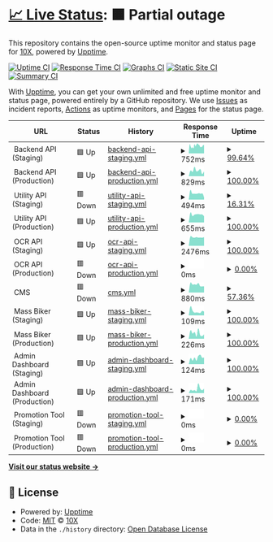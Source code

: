 # [📈 Live Status](https://status.saladin.vn): <!--live status--> **🟧 Partial outage**

This repository contains the open-source uptime monitor and status page for [10X](https://status.saladin.vn), powered by [Upptime](https://github.com/upptime/upptime).

[![Uptime CI](https://github.com/tenxtenx/saladin-status/workflows/Uptime%20CI/badge.svg)](https://github.com/tenxtenx/saladin-status/actions?query=workflow%3A%22Uptime+CI%22)
[![Response Time CI](https://github.com/tenxtenx/saladin-status/workflows/Response%20Time%20CI/badge.svg)](https://github.com/tenxtenx/saladin-status/actions?query=workflow%3A%22Response+Time+CI%22)
[![Graphs CI](https://github.com/tenxtenx/saladin-status/workflows/Graphs%20CI/badge.svg)](https://github.com/tenxtenx/saladin-status/actions?query=workflow%3A%22Graphs+CI%22)
[![Static Site CI](https://github.com/tenxtenx/saladin-status/workflows/Static%20Site%20CI/badge.svg)](https://github.com/tenxtenx/saladin-status/actions?query=workflow%3A%22Static+Site+CI%22)
[![Summary CI](https://github.com/tenxtenx/saladin-status/workflows/Summary%20CI/badge.svg)](https://github.com/tenxtenx/saladin-status/actions?query=workflow%3A%22Summary+CI%22)

With [Upptime](https://upptime.js.org), you can get your own unlimited and free uptime monitor and status page, powered entirely by a GitHub repository. We use [Issues](https://github.com/tenxtenx/saladin-status/issues) as incident reports, [Actions](https://github.com/tenxtenx/saladin-status/actions) as uptime monitors, and [Pages](https://status.saladin.vn) for the status page.

<!--start: status pages-->
<!-- This summary is generated by Upptime (https://github.com/upptime/upptime) -->
<!-- Do not edit this manually, your changes will be overwritten -->
<!-- prettier-ignore -->
| URL | Status | History | Response Time | Uptime |
| --- | ------ | ------- | ------------- | ------ |
| <img alt="" src="https://favicons.githubusercontent.com/staging-" height="13"> Backend API (Staging) | 🟩 Up | [backend-api-staging.yml](https://github.com/tenxtenx/saladin-status/commits/HEAD/history/backend-api-staging.yml) | <details><summary><img alt="Response time graph" src="./graphs/backend-api-staging/response-time-week.png" height="20"> 752ms</summary><br><a href="https://status.saladin.vn/history/backend-api-staging"><img alt="Response time 1168" src="https://img.shields.io/endpoint?url=https%3A%2F%2Fraw.githubusercontent.com%2Ftenxtenx%2Fsaladin-status%2FHEAD%2Fapi%2Fbackend-api-staging%2Fresponse-time.json"></a><br><a href="https://status.saladin.vn/history/backend-api-staging"><img alt="24-hour response time 985" src="https://img.shields.io/endpoint?url=https%3A%2F%2Fraw.githubusercontent.com%2Ftenxtenx%2Fsaladin-status%2FHEAD%2Fapi%2Fbackend-api-staging%2Fresponse-time-day.json"></a><br><a href="https://status.saladin.vn/history/backend-api-staging"><img alt="7-day response time 752" src="https://img.shields.io/endpoint?url=https%3A%2F%2Fraw.githubusercontent.com%2Ftenxtenx%2Fsaladin-status%2FHEAD%2Fapi%2Fbackend-api-staging%2Fresponse-time-week.json"></a><br><a href="https://status.saladin.vn/history/backend-api-staging"><img alt="30-day response time 1168" src="https://img.shields.io/endpoint?url=https%3A%2F%2Fraw.githubusercontent.com%2Ftenxtenx%2Fsaladin-status%2FHEAD%2Fapi%2Fbackend-api-staging%2Fresponse-time-month.json"></a><br><a href="https://status.saladin.vn/history/backend-api-staging"><img alt="1-year response time 1168" src="https://img.shields.io/endpoint?url=https%3A%2F%2Fraw.githubusercontent.com%2Ftenxtenx%2Fsaladin-status%2FHEAD%2Fapi%2Fbackend-api-staging%2Fresponse-time-year.json"></a></details> | <details><summary><a href="https://status.saladin.vn/history/backend-api-staging">99.64%</a></summary><a href="https://status.saladin.vn/history/backend-api-staging"><img alt="All-time uptime 99.72%" src="https://img.shields.io/endpoint?url=https%3A%2F%2Fraw.githubusercontent.com%2Ftenxtenx%2Fsaladin-status%2FHEAD%2Fapi%2Fbackend-api-staging%2Fuptime.json"></a><br><a href="https://status.saladin.vn/history/backend-api-staging"><img alt="24-hour uptime 100.00%" src="https://img.shields.io/endpoint?url=https%3A%2F%2Fraw.githubusercontent.com%2Ftenxtenx%2Fsaladin-status%2FHEAD%2Fapi%2Fbackend-api-staging%2Fuptime-day.json"></a><br><a href="https://status.saladin.vn/history/backend-api-staging"><img alt="7-day uptime 99.64%" src="https://img.shields.io/endpoint?url=https%3A%2F%2Fraw.githubusercontent.com%2Ftenxtenx%2Fsaladin-status%2FHEAD%2Fapi%2Fbackend-api-staging%2Fuptime-week.json"></a><br><a href="https://status.saladin.vn/history/backend-api-staging"><img alt="30-day uptime 99.72%" src="https://img.shields.io/endpoint?url=https%3A%2F%2Fraw.githubusercontent.com%2Ftenxtenx%2Fsaladin-status%2FHEAD%2Fapi%2Fbackend-api-staging%2Fuptime-month.json"></a><br><a href="https://status.saladin.vn/history/backend-api-staging"><img alt="1-year uptime 99.72%" src="https://img.shields.io/endpoint?url=https%3A%2F%2Fraw.githubusercontent.com%2Ftenxtenx%2Fsaladin-status%2FHEAD%2Fapi%2Fbackend-api-staging%2Fuptime-year.json"></a></details>
| <img alt="" src="https://favicons.githubusercontent.com/" height="13"> Backend API (Production) | 🟩 Up | [backend-api-production.yml](https://github.com/tenxtenx/saladin-status/commits/HEAD/history/backend-api-production.yml) | <details><summary><img alt="Response time graph" src="./graphs/backend-api-production/response-time-week.png" height="20"> 829ms</summary><br><a href="https://status.saladin.vn/history/backend-api-production"><img alt="Response time 769" src="https://img.shields.io/endpoint?url=https%3A%2F%2Fraw.githubusercontent.com%2Ftenxtenx%2Fsaladin-status%2FHEAD%2Fapi%2Fbackend-api-production%2Fresponse-time.json"></a><br><a href="https://status.saladin.vn/history/backend-api-production"><img alt="24-hour response time 793" src="https://img.shields.io/endpoint?url=https%3A%2F%2Fraw.githubusercontent.com%2Ftenxtenx%2Fsaladin-status%2FHEAD%2Fapi%2Fbackend-api-production%2Fresponse-time-day.json"></a><br><a href="https://status.saladin.vn/history/backend-api-production"><img alt="7-day response time 829" src="https://img.shields.io/endpoint?url=https%3A%2F%2Fraw.githubusercontent.com%2Ftenxtenx%2Fsaladin-status%2FHEAD%2Fapi%2Fbackend-api-production%2Fresponse-time-week.json"></a><br><a href="https://status.saladin.vn/history/backend-api-production"><img alt="30-day response time 769" src="https://img.shields.io/endpoint?url=https%3A%2F%2Fraw.githubusercontent.com%2Ftenxtenx%2Fsaladin-status%2FHEAD%2Fapi%2Fbackend-api-production%2Fresponse-time-month.json"></a><br><a href="https://status.saladin.vn/history/backend-api-production"><img alt="1-year response time 769" src="https://img.shields.io/endpoint?url=https%3A%2F%2Fraw.githubusercontent.com%2Ftenxtenx%2Fsaladin-status%2FHEAD%2Fapi%2Fbackend-api-production%2Fresponse-time-year.json"></a></details> | <details><summary><a href="https://status.saladin.vn/history/backend-api-production">100.00%</a></summary><a href="https://status.saladin.vn/history/backend-api-production"><img alt="All-time uptime 100.00%" src="https://img.shields.io/endpoint?url=https%3A%2F%2Fraw.githubusercontent.com%2Ftenxtenx%2Fsaladin-status%2FHEAD%2Fapi%2Fbackend-api-production%2Fuptime.json"></a><br><a href="https://status.saladin.vn/history/backend-api-production"><img alt="24-hour uptime 100.00%" src="https://img.shields.io/endpoint?url=https%3A%2F%2Fraw.githubusercontent.com%2Ftenxtenx%2Fsaladin-status%2FHEAD%2Fapi%2Fbackend-api-production%2Fuptime-day.json"></a><br><a href="https://status.saladin.vn/history/backend-api-production"><img alt="7-day uptime 100.00%" src="https://img.shields.io/endpoint?url=https%3A%2F%2Fraw.githubusercontent.com%2Ftenxtenx%2Fsaladin-status%2FHEAD%2Fapi%2Fbackend-api-production%2Fuptime-week.json"></a><br><a href="https://status.saladin.vn/history/backend-api-production"><img alt="30-day uptime 100.00%" src="https://img.shields.io/endpoint?url=https%3A%2F%2Fraw.githubusercontent.com%2Ftenxtenx%2Fsaladin-status%2FHEAD%2Fapi%2Fbackend-api-production%2Fuptime-month.json"></a><br><a href="https://status.saladin.vn/history/backend-api-production"><img alt="1-year uptime 100.00%" src="https://img.shields.io/endpoint?url=https%3A%2F%2Fraw.githubusercontent.com%2Ftenxtenx%2Fsaladin-status%2FHEAD%2Fapi%2Fbackend-api-production%2Fuptime-year.json"></a></details>
| <img alt="" src="https://favicons.githubusercontent.com/staging-" height="13"> Utility API (Staging) | 🟥 Down | [utility-api-staging.yml](https://github.com/tenxtenx/saladin-status/commits/HEAD/history/utility-api-staging.yml) | <details><summary><img alt="Response time graph" src="./graphs/utility-api-staging/response-time-week.png" height="20"> 494ms</summary><br><a href="https://status.saladin.vn/history/utility-api-staging"><img alt="Response time 506" src="https://img.shields.io/endpoint?url=https%3A%2F%2Fraw.githubusercontent.com%2Ftenxtenx%2Fsaladin-status%2FHEAD%2Fapi%2Futility-api-staging%2Fresponse-time.json"></a><br><a href="https://status.saladin.vn/history/utility-api-staging"><img alt="24-hour response time 629" src="https://img.shields.io/endpoint?url=https%3A%2F%2Fraw.githubusercontent.com%2Ftenxtenx%2Fsaladin-status%2FHEAD%2Fapi%2Futility-api-staging%2Fresponse-time-day.json"></a><br><a href="https://status.saladin.vn/history/utility-api-staging"><img alt="7-day response time 494" src="https://img.shields.io/endpoint?url=https%3A%2F%2Fraw.githubusercontent.com%2Ftenxtenx%2Fsaladin-status%2FHEAD%2Fapi%2Futility-api-staging%2Fresponse-time-week.json"></a><br><a href="https://status.saladin.vn/history/utility-api-staging"><img alt="30-day response time 506" src="https://img.shields.io/endpoint?url=https%3A%2F%2Fraw.githubusercontent.com%2Ftenxtenx%2Fsaladin-status%2FHEAD%2Fapi%2Futility-api-staging%2Fresponse-time-month.json"></a><br><a href="https://status.saladin.vn/history/utility-api-staging"><img alt="1-year response time 506" src="https://img.shields.io/endpoint?url=https%3A%2F%2Fraw.githubusercontent.com%2Ftenxtenx%2Fsaladin-status%2FHEAD%2Fapi%2Futility-api-staging%2Fresponse-time-year.json"></a></details> | <details><summary><a href="https://status.saladin.vn/history/utility-api-staging">16.31%</a></summary><a href="https://status.saladin.vn/history/utility-api-staging"><img alt="All-time uptime 67.06%" src="https://img.shields.io/endpoint?url=https%3A%2F%2Fraw.githubusercontent.com%2Ftenxtenx%2Fsaladin-status%2FHEAD%2Fapi%2Futility-api-staging%2Fuptime.json"></a><br><a href="https://status.saladin.vn/history/utility-api-staging"><img alt="24-hour uptime 0.00%" src="https://img.shields.io/endpoint?url=https%3A%2F%2Fraw.githubusercontent.com%2Ftenxtenx%2Fsaladin-status%2FHEAD%2Fapi%2Futility-api-staging%2Fuptime-day.json"></a><br><a href="https://status.saladin.vn/history/utility-api-staging"><img alt="7-day uptime 16.31%" src="https://img.shields.io/endpoint?url=https%3A%2F%2Fraw.githubusercontent.com%2Ftenxtenx%2Fsaladin-status%2FHEAD%2Fapi%2Futility-api-staging%2Fuptime-week.json"></a><br><a href="https://status.saladin.vn/history/utility-api-staging"><img alt="30-day uptime 67.06%" src="https://img.shields.io/endpoint?url=https%3A%2F%2Fraw.githubusercontent.com%2Ftenxtenx%2Fsaladin-status%2FHEAD%2Fapi%2Futility-api-staging%2Fuptime-month.json"></a><br><a href="https://status.saladin.vn/history/utility-api-staging"><img alt="1-year uptime 67.06%" src="https://img.shields.io/endpoint?url=https%3A%2F%2Fraw.githubusercontent.com%2Ftenxtenx%2Fsaladin-status%2FHEAD%2Fapi%2Futility-api-staging%2Fuptime-year.json"></a></details>
| <img alt="" src="https://favicons.githubusercontent.com/" height="13"> Utility API (Production) | 🟩 Up | [utility-api-production.yml](https://github.com/tenxtenx/saladin-status/commits/HEAD/history/utility-api-production.yml) | <details><summary><img alt="Response time graph" src="./graphs/utility-api-production/response-time-week.png" height="20"> 655ms</summary><br><a href="https://status.saladin.vn/history/utility-api-production"><img alt="Response time 652" src="https://img.shields.io/endpoint?url=https%3A%2F%2Fraw.githubusercontent.com%2Ftenxtenx%2Fsaladin-status%2FHEAD%2Fapi%2Futility-api-production%2Fresponse-time.json"></a><br><a href="https://status.saladin.vn/history/utility-api-production"><img alt="24-hour response time 636" src="https://img.shields.io/endpoint?url=https%3A%2F%2Fraw.githubusercontent.com%2Ftenxtenx%2Fsaladin-status%2FHEAD%2Fapi%2Futility-api-production%2Fresponse-time-day.json"></a><br><a href="https://status.saladin.vn/history/utility-api-production"><img alt="7-day response time 655" src="https://img.shields.io/endpoint?url=https%3A%2F%2Fraw.githubusercontent.com%2Ftenxtenx%2Fsaladin-status%2FHEAD%2Fapi%2Futility-api-production%2Fresponse-time-week.json"></a><br><a href="https://status.saladin.vn/history/utility-api-production"><img alt="30-day response time 652" src="https://img.shields.io/endpoint?url=https%3A%2F%2Fraw.githubusercontent.com%2Ftenxtenx%2Fsaladin-status%2FHEAD%2Fapi%2Futility-api-production%2Fresponse-time-month.json"></a><br><a href="https://status.saladin.vn/history/utility-api-production"><img alt="1-year response time 652" src="https://img.shields.io/endpoint?url=https%3A%2F%2Fraw.githubusercontent.com%2Ftenxtenx%2Fsaladin-status%2FHEAD%2Fapi%2Futility-api-production%2Fresponse-time-year.json"></a></details> | <details><summary><a href="https://status.saladin.vn/history/utility-api-production">100.00%</a></summary><a href="https://status.saladin.vn/history/utility-api-production"><img alt="All-time uptime 100.00%" src="https://img.shields.io/endpoint?url=https%3A%2F%2Fraw.githubusercontent.com%2Ftenxtenx%2Fsaladin-status%2FHEAD%2Fapi%2Futility-api-production%2Fuptime.json"></a><br><a href="https://status.saladin.vn/history/utility-api-production"><img alt="24-hour uptime 100.00%" src="https://img.shields.io/endpoint?url=https%3A%2F%2Fraw.githubusercontent.com%2Ftenxtenx%2Fsaladin-status%2FHEAD%2Fapi%2Futility-api-production%2Fuptime-day.json"></a><br><a href="https://status.saladin.vn/history/utility-api-production"><img alt="7-day uptime 100.00%" src="https://img.shields.io/endpoint?url=https%3A%2F%2Fraw.githubusercontent.com%2Ftenxtenx%2Fsaladin-status%2FHEAD%2Fapi%2Futility-api-production%2Fuptime-week.json"></a><br><a href="https://status.saladin.vn/history/utility-api-production"><img alt="30-day uptime 100.00%" src="https://img.shields.io/endpoint?url=https%3A%2F%2Fraw.githubusercontent.com%2Ftenxtenx%2Fsaladin-status%2FHEAD%2Fapi%2Futility-api-production%2Fuptime-month.json"></a><br><a href="https://status.saladin.vn/history/utility-api-production"><img alt="1-year uptime 100.00%" src="https://img.shields.io/endpoint?url=https%3A%2F%2Fraw.githubusercontent.com%2Ftenxtenx%2Fsaladin-status%2FHEAD%2Fapi%2Futility-api-production%2Fuptime-year.json"></a></details>
| <img alt="" src="https://favicons.githubusercontent.com/" height="13"> OCR API (Staging) | 🟩 Up | [ocr-api-staging.yml](https://github.com/tenxtenx/saladin-status/commits/HEAD/history/ocr-api-staging.yml) | <details><summary><img alt="Response time graph" src="./graphs/ocr-api-staging/response-time-week.png" height="20"> 2476ms</summary><br><a href="https://status.saladin.vn/history/ocr-api-staging"><img alt="Response time 2210" src="https://img.shields.io/endpoint?url=https%3A%2F%2Fraw.githubusercontent.com%2Ftenxtenx%2Fsaladin-status%2FHEAD%2Fapi%2Focr-api-staging%2Fresponse-time.json"></a><br><a href="https://status.saladin.vn/history/ocr-api-staging"><img alt="24-hour response time 2809" src="https://img.shields.io/endpoint?url=https%3A%2F%2Fraw.githubusercontent.com%2Ftenxtenx%2Fsaladin-status%2FHEAD%2Fapi%2Focr-api-staging%2Fresponse-time-day.json"></a><br><a href="https://status.saladin.vn/history/ocr-api-staging"><img alt="7-day response time 2476" src="https://img.shields.io/endpoint?url=https%3A%2F%2Fraw.githubusercontent.com%2Ftenxtenx%2Fsaladin-status%2FHEAD%2Fapi%2Focr-api-staging%2Fresponse-time-week.json"></a><br><a href="https://status.saladin.vn/history/ocr-api-staging"><img alt="30-day response time 2210" src="https://img.shields.io/endpoint?url=https%3A%2F%2Fraw.githubusercontent.com%2Ftenxtenx%2Fsaladin-status%2FHEAD%2Fapi%2Focr-api-staging%2Fresponse-time-month.json"></a><br><a href="https://status.saladin.vn/history/ocr-api-staging"><img alt="1-year response time 2210" src="https://img.shields.io/endpoint?url=https%3A%2F%2Fraw.githubusercontent.com%2Ftenxtenx%2Fsaladin-status%2FHEAD%2Fapi%2Focr-api-staging%2Fresponse-time-year.json"></a></details> | <details><summary><a href="https://status.saladin.vn/history/ocr-api-staging">100.00%</a></summary><a href="https://status.saladin.vn/history/ocr-api-staging"><img alt="All-time uptime 100.00%" src="https://img.shields.io/endpoint?url=https%3A%2F%2Fraw.githubusercontent.com%2Ftenxtenx%2Fsaladin-status%2FHEAD%2Fapi%2Focr-api-staging%2Fuptime.json"></a><br><a href="https://status.saladin.vn/history/ocr-api-staging"><img alt="24-hour uptime 100.00%" src="https://img.shields.io/endpoint?url=https%3A%2F%2Fraw.githubusercontent.com%2Ftenxtenx%2Fsaladin-status%2FHEAD%2Fapi%2Focr-api-staging%2Fuptime-day.json"></a><br><a href="https://status.saladin.vn/history/ocr-api-staging"><img alt="7-day uptime 100.00%" src="https://img.shields.io/endpoint?url=https%3A%2F%2Fraw.githubusercontent.com%2Ftenxtenx%2Fsaladin-status%2FHEAD%2Fapi%2Focr-api-staging%2Fuptime-week.json"></a><br><a href="https://status.saladin.vn/history/ocr-api-staging"><img alt="30-day uptime 100.00%" src="https://img.shields.io/endpoint?url=https%3A%2F%2Fraw.githubusercontent.com%2Ftenxtenx%2Fsaladin-status%2FHEAD%2Fapi%2Focr-api-staging%2Fuptime-month.json"></a><br><a href="https://status.saladin.vn/history/ocr-api-staging"><img alt="1-year uptime 100.00%" src="https://img.shields.io/endpoint?url=https%3A%2F%2Fraw.githubusercontent.com%2Ftenxtenx%2Fsaladin-status%2FHEAD%2Fapi%2Focr-api-staging%2Fuptime-year.json"></a></details>
| <img alt="" src="https://favicons.githubusercontent.com/" height="13"> OCR API (Production) | 🟥 Down | [ocr-api-production.yml](https://github.com/tenxtenx/saladin-status/commits/HEAD/history/ocr-api-production.yml) | <details><summary><img alt="Response time graph" src="./graphs/ocr-api-production/response-time-week.png" height="20"> 0ms</summary><br><a href="https://status.saladin.vn/history/ocr-api-production"><img alt="Response time 0" src="https://img.shields.io/endpoint?url=https%3A%2F%2Fraw.githubusercontent.com%2Ftenxtenx%2Fsaladin-status%2FHEAD%2Fapi%2Focr-api-production%2Fresponse-time.json"></a><br><a href="https://status.saladin.vn/history/ocr-api-production"><img alt="24-hour response time 0" src="https://img.shields.io/endpoint?url=https%3A%2F%2Fraw.githubusercontent.com%2Ftenxtenx%2Fsaladin-status%2FHEAD%2Fapi%2Focr-api-production%2Fresponse-time-day.json"></a><br><a href="https://status.saladin.vn/history/ocr-api-production"><img alt="7-day response time 0" src="https://img.shields.io/endpoint?url=https%3A%2F%2Fraw.githubusercontent.com%2Ftenxtenx%2Fsaladin-status%2FHEAD%2Fapi%2Focr-api-production%2Fresponse-time-week.json"></a><br><a href="https://status.saladin.vn/history/ocr-api-production"><img alt="30-day response time 0" src="https://img.shields.io/endpoint?url=https%3A%2F%2Fraw.githubusercontent.com%2Ftenxtenx%2Fsaladin-status%2FHEAD%2Fapi%2Focr-api-production%2Fresponse-time-month.json"></a><br><a href="https://status.saladin.vn/history/ocr-api-production"><img alt="1-year response time 0" src="https://img.shields.io/endpoint?url=https%3A%2F%2Fraw.githubusercontent.com%2Ftenxtenx%2Fsaladin-status%2FHEAD%2Fapi%2Focr-api-production%2Fresponse-time-year.json"></a></details> | <details><summary><a href="https://status.saladin.vn/history/ocr-api-production">0.00%</a></summary><a href="https://status.saladin.vn/history/ocr-api-production"><img alt="All-time uptime 0.00%" src="https://img.shields.io/endpoint?url=https%3A%2F%2Fraw.githubusercontent.com%2Ftenxtenx%2Fsaladin-status%2FHEAD%2Fapi%2Focr-api-production%2Fuptime.json"></a><br><a href="https://status.saladin.vn/history/ocr-api-production"><img alt="24-hour uptime 0.00%" src="https://img.shields.io/endpoint?url=https%3A%2F%2Fraw.githubusercontent.com%2Ftenxtenx%2Fsaladin-status%2FHEAD%2Fapi%2Focr-api-production%2Fuptime-day.json"></a><br><a href="https://status.saladin.vn/history/ocr-api-production"><img alt="7-day uptime 0.00%" src="https://img.shields.io/endpoint?url=https%3A%2F%2Fraw.githubusercontent.com%2Ftenxtenx%2Fsaladin-status%2FHEAD%2Fapi%2Focr-api-production%2Fuptime-week.json"></a><br><a href="https://status.saladin.vn/history/ocr-api-production"><img alt="30-day uptime 0.00%" src="https://img.shields.io/endpoint?url=https%3A%2F%2Fraw.githubusercontent.com%2Ftenxtenx%2Fsaladin-status%2FHEAD%2Fapi%2Focr-api-production%2Fuptime-month.json"></a><br><a href="https://status.saladin.vn/history/ocr-api-production"><img alt="1-year uptime 0.00%" src="https://img.shields.io/endpoint?url=https%3A%2F%2Fraw.githubusercontent.com%2Ftenxtenx%2Fsaladin-status%2FHEAD%2Fapi%2Focr-api-production%2Fuptime-year.json"></a></details>
| <img alt="" src="https://favicons.githubusercontent.com/" height="13"> CMS | 🟥 Down | [cms.yml](https://github.com/tenxtenx/saladin-status/commits/HEAD/history/cms.yml) | <details><summary><img alt="Response time graph" src="./graphs/cms/response-time-week.png" height="20"> 880ms</summary><br><a href="https://status.saladin.vn/history/cms"><img alt="Response time 957" src="https://img.shields.io/endpoint?url=https%3A%2F%2Fraw.githubusercontent.com%2Ftenxtenx%2Fsaladin-status%2FHEAD%2Fapi%2Fcms%2Fresponse-time.json"></a><br><a href="https://status.saladin.vn/history/cms"><img alt="24-hour response time 983" src="https://img.shields.io/endpoint?url=https%3A%2F%2Fraw.githubusercontent.com%2Ftenxtenx%2Fsaladin-status%2FHEAD%2Fapi%2Fcms%2Fresponse-time-day.json"></a><br><a href="https://status.saladin.vn/history/cms"><img alt="7-day response time 880" src="https://img.shields.io/endpoint?url=https%3A%2F%2Fraw.githubusercontent.com%2Ftenxtenx%2Fsaladin-status%2FHEAD%2Fapi%2Fcms%2Fresponse-time-week.json"></a><br><a href="https://status.saladin.vn/history/cms"><img alt="30-day response time 957" src="https://img.shields.io/endpoint?url=https%3A%2F%2Fraw.githubusercontent.com%2Ftenxtenx%2Fsaladin-status%2FHEAD%2Fapi%2Fcms%2Fresponse-time-month.json"></a><br><a href="https://status.saladin.vn/history/cms"><img alt="1-year response time 957" src="https://img.shields.io/endpoint?url=https%3A%2F%2Fraw.githubusercontent.com%2Ftenxtenx%2Fsaladin-status%2FHEAD%2Fapi%2Fcms%2Fresponse-time-year.json"></a></details> | <details><summary><a href="https://status.saladin.vn/history/cms">57.36%</a></summary><a href="https://status.saladin.vn/history/cms"><img alt="All-time uptime 83.22%" src="https://img.shields.io/endpoint?url=https%3A%2F%2Fraw.githubusercontent.com%2Ftenxtenx%2Fsaladin-status%2FHEAD%2Fapi%2Fcms%2Fuptime.json"></a><br><a href="https://status.saladin.vn/history/cms"><img alt="24-hour uptime 0.00%" src="https://img.shields.io/endpoint?url=https%3A%2F%2Fraw.githubusercontent.com%2Ftenxtenx%2Fsaladin-status%2FHEAD%2Fapi%2Fcms%2Fuptime-day.json"></a><br><a href="https://status.saladin.vn/history/cms"><img alt="7-day uptime 57.36%" src="https://img.shields.io/endpoint?url=https%3A%2F%2Fraw.githubusercontent.com%2Ftenxtenx%2Fsaladin-status%2FHEAD%2Fapi%2Fcms%2Fuptime-week.json"></a><br><a href="https://status.saladin.vn/history/cms"><img alt="30-day uptime 83.22%" src="https://img.shields.io/endpoint?url=https%3A%2F%2Fraw.githubusercontent.com%2Ftenxtenx%2Fsaladin-status%2FHEAD%2Fapi%2Fcms%2Fuptime-month.json"></a><br><a href="https://status.saladin.vn/history/cms"><img alt="1-year uptime 83.22%" src="https://img.shields.io/endpoint?url=https%3A%2F%2Fraw.githubusercontent.com%2Ftenxtenx%2Fsaladin-status%2FHEAD%2Fapi%2Fcms%2Fuptime-year.json"></a></details>
| <img alt="" src="https://favicons.githubusercontent.com/staging-" height="13"> Mass Biker (Staging) | 🟩 Up | [mass-biker-staging.yml](https://github.com/tenxtenx/saladin-status/commits/HEAD/history/mass-biker-staging.yml) | <details><summary><img alt="Response time graph" src="./graphs/mass-biker-staging/response-time-week.png" height="20"> 109ms</summary><br><a href="https://status.saladin.vn/history/mass-biker-staging"><img alt="Response time 131" src="https://img.shields.io/endpoint?url=https%3A%2F%2Fraw.githubusercontent.com%2Ftenxtenx%2Fsaladin-status%2FHEAD%2Fapi%2Fmass-biker-staging%2Fresponse-time.json"></a><br><a href="https://status.saladin.vn/history/mass-biker-staging"><img alt="24-hour response time 90" src="https://img.shields.io/endpoint?url=https%3A%2F%2Fraw.githubusercontent.com%2Ftenxtenx%2Fsaladin-status%2FHEAD%2Fapi%2Fmass-biker-staging%2Fresponse-time-day.json"></a><br><a href="https://status.saladin.vn/history/mass-biker-staging"><img alt="7-day response time 109" src="https://img.shields.io/endpoint?url=https%3A%2F%2Fraw.githubusercontent.com%2Ftenxtenx%2Fsaladin-status%2FHEAD%2Fapi%2Fmass-biker-staging%2Fresponse-time-week.json"></a><br><a href="https://status.saladin.vn/history/mass-biker-staging"><img alt="30-day response time 131" src="https://img.shields.io/endpoint?url=https%3A%2F%2Fraw.githubusercontent.com%2Ftenxtenx%2Fsaladin-status%2FHEAD%2Fapi%2Fmass-biker-staging%2Fresponse-time-month.json"></a><br><a href="https://status.saladin.vn/history/mass-biker-staging"><img alt="1-year response time 131" src="https://img.shields.io/endpoint?url=https%3A%2F%2Fraw.githubusercontent.com%2Ftenxtenx%2Fsaladin-status%2FHEAD%2Fapi%2Fmass-biker-staging%2Fresponse-time-year.json"></a></details> | <details><summary><a href="https://status.saladin.vn/history/mass-biker-staging">100.00%</a></summary><a href="https://status.saladin.vn/history/mass-biker-staging"><img alt="All-time uptime 100.00%" src="https://img.shields.io/endpoint?url=https%3A%2F%2Fraw.githubusercontent.com%2Ftenxtenx%2Fsaladin-status%2FHEAD%2Fapi%2Fmass-biker-staging%2Fuptime.json"></a><br><a href="https://status.saladin.vn/history/mass-biker-staging"><img alt="24-hour uptime 100.00%" src="https://img.shields.io/endpoint?url=https%3A%2F%2Fraw.githubusercontent.com%2Ftenxtenx%2Fsaladin-status%2FHEAD%2Fapi%2Fmass-biker-staging%2Fuptime-day.json"></a><br><a href="https://status.saladin.vn/history/mass-biker-staging"><img alt="7-day uptime 100.00%" src="https://img.shields.io/endpoint?url=https%3A%2F%2Fraw.githubusercontent.com%2Ftenxtenx%2Fsaladin-status%2FHEAD%2Fapi%2Fmass-biker-staging%2Fuptime-week.json"></a><br><a href="https://status.saladin.vn/history/mass-biker-staging"><img alt="30-day uptime 100.00%" src="https://img.shields.io/endpoint?url=https%3A%2F%2Fraw.githubusercontent.com%2Ftenxtenx%2Fsaladin-status%2FHEAD%2Fapi%2Fmass-biker-staging%2Fuptime-month.json"></a><br><a href="https://status.saladin.vn/history/mass-biker-staging"><img alt="1-year uptime 100.00%" src="https://img.shields.io/endpoint?url=https%3A%2F%2Fraw.githubusercontent.com%2Ftenxtenx%2Fsaladin-status%2FHEAD%2Fapi%2Fmass-biker-staging%2Fuptime-year.json"></a></details>
| <img alt="" src="https://favicons.githubusercontent.com/" height="13"> Mass Biker (Production) | 🟩 Up | [mass-biker-production.yml](https://github.com/tenxtenx/saladin-status/commits/HEAD/history/mass-biker-production.yml) | <details><summary><img alt="Response time graph" src="./graphs/mass-biker-production/response-time-week.png" height="20"> 226ms</summary><br><a href="https://status.saladin.vn/history/mass-biker-production"><img alt="Response time 231" src="https://img.shields.io/endpoint?url=https%3A%2F%2Fraw.githubusercontent.com%2Ftenxtenx%2Fsaladin-status%2FHEAD%2Fapi%2Fmass-biker-production%2Fresponse-time.json"></a><br><a href="https://status.saladin.vn/history/mass-biker-production"><img alt="24-hour response time 159" src="https://img.shields.io/endpoint?url=https%3A%2F%2Fraw.githubusercontent.com%2Ftenxtenx%2Fsaladin-status%2FHEAD%2Fapi%2Fmass-biker-production%2Fresponse-time-day.json"></a><br><a href="https://status.saladin.vn/history/mass-biker-production"><img alt="7-day response time 226" src="https://img.shields.io/endpoint?url=https%3A%2F%2Fraw.githubusercontent.com%2Ftenxtenx%2Fsaladin-status%2FHEAD%2Fapi%2Fmass-biker-production%2Fresponse-time-week.json"></a><br><a href="https://status.saladin.vn/history/mass-biker-production"><img alt="30-day response time 231" src="https://img.shields.io/endpoint?url=https%3A%2F%2Fraw.githubusercontent.com%2Ftenxtenx%2Fsaladin-status%2FHEAD%2Fapi%2Fmass-biker-production%2Fresponse-time-month.json"></a><br><a href="https://status.saladin.vn/history/mass-biker-production"><img alt="1-year response time 231" src="https://img.shields.io/endpoint?url=https%3A%2F%2Fraw.githubusercontent.com%2Ftenxtenx%2Fsaladin-status%2FHEAD%2Fapi%2Fmass-biker-production%2Fresponse-time-year.json"></a></details> | <details><summary><a href="https://status.saladin.vn/history/mass-biker-production">100.00%</a></summary><a href="https://status.saladin.vn/history/mass-biker-production"><img alt="All-time uptime 100.00%" src="https://img.shields.io/endpoint?url=https%3A%2F%2Fraw.githubusercontent.com%2Ftenxtenx%2Fsaladin-status%2FHEAD%2Fapi%2Fmass-biker-production%2Fuptime.json"></a><br><a href="https://status.saladin.vn/history/mass-biker-production"><img alt="24-hour uptime 100.00%" src="https://img.shields.io/endpoint?url=https%3A%2F%2Fraw.githubusercontent.com%2Ftenxtenx%2Fsaladin-status%2FHEAD%2Fapi%2Fmass-biker-production%2Fuptime-day.json"></a><br><a href="https://status.saladin.vn/history/mass-biker-production"><img alt="7-day uptime 100.00%" src="https://img.shields.io/endpoint?url=https%3A%2F%2Fraw.githubusercontent.com%2Ftenxtenx%2Fsaladin-status%2FHEAD%2Fapi%2Fmass-biker-production%2Fuptime-week.json"></a><br><a href="https://status.saladin.vn/history/mass-biker-production"><img alt="30-day uptime 100.00%" src="https://img.shields.io/endpoint?url=https%3A%2F%2Fraw.githubusercontent.com%2Ftenxtenx%2Fsaladin-status%2FHEAD%2Fapi%2Fmass-biker-production%2Fuptime-month.json"></a><br><a href="https://status.saladin.vn/history/mass-biker-production"><img alt="1-year uptime 100.00%" src="https://img.shields.io/endpoint?url=https%3A%2F%2Fraw.githubusercontent.com%2Ftenxtenx%2Fsaladin-status%2FHEAD%2Fapi%2Fmass-biker-production%2Fuptime-year.json"></a></details>
| <img alt="" src="https://favicons.githubusercontent.com/staging-" height="13"> Admin Dashboard (Staging) | 🟩 Up | [admin-dashboard-staging.yml](https://github.com/tenxtenx/saladin-status/commits/HEAD/history/admin-dashboard-staging.yml) | <details><summary><img alt="Response time graph" src="./graphs/admin-dashboard-staging/response-time-week.png" height="20"> 124ms</summary><br><a href="https://status.saladin.vn/history/admin-dashboard-staging"><img alt="Response time 138" src="https://img.shields.io/endpoint?url=https%3A%2F%2Fraw.githubusercontent.com%2Ftenxtenx%2Fsaladin-status%2FHEAD%2Fapi%2Fadmin-dashboard-staging%2Fresponse-time.json"></a><br><a href="https://status.saladin.vn/history/admin-dashboard-staging"><img alt="24-hour response time 141" src="https://img.shields.io/endpoint?url=https%3A%2F%2Fraw.githubusercontent.com%2Ftenxtenx%2Fsaladin-status%2FHEAD%2Fapi%2Fadmin-dashboard-staging%2Fresponse-time-day.json"></a><br><a href="https://status.saladin.vn/history/admin-dashboard-staging"><img alt="7-day response time 124" src="https://img.shields.io/endpoint?url=https%3A%2F%2Fraw.githubusercontent.com%2Ftenxtenx%2Fsaladin-status%2FHEAD%2Fapi%2Fadmin-dashboard-staging%2Fresponse-time-week.json"></a><br><a href="https://status.saladin.vn/history/admin-dashboard-staging"><img alt="30-day response time 138" src="https://img.shields.io/endpoint?url=https%3A%2F%2Fraw.githubusercontent.com%2Ftenxtenx%2Fsaladin-status%2FHEAD%2Fapi%2Fadmin-dashboard-staging%2Fresponse-time-month.json"></a><br><a href="https://status.saladin.vn/history/admin-dashboard-staging"><img alt="1-year response time 138" src="https://img.shields.io/endpoint?url=https%3A%2F%2Fraw.githubusercontent.com%2Ftenxtenx%2Fsaladin-status%2FHEAD%2Fapi%2Fadmin-dashboard-staging%2Fresponse-time-year.json"></a></details> | <details><summary><a href="https://status.saladin.vn/history/admin-dashboard-staging">100.00%</a></summary><a href="https://status.saladin.vn/history/admin-dashboard-staging"><img alt="All-time uptime 100.00%" src="https://img.shields.io/endpoint?url=https%3A%2F%2Fraw.githubusercontent.com%2Ftenxtenx%2Fsaladin-status%2FHEAD%2Fapi%2Fadmin-dashboard-staging%2Fuptime.json"></a><br><a href="https://status.saladin.vn/history/admin-dashboard-staging"><img alt="24-hour uptime 100.00%" src="https://img.shields.io/endpoint?url=https%3A%2F%2Fraw.githubusercontent.com%2Ftenxtenx%2Fsaladin-status%2FHEAD%2Fapi%2Fadmin-dashboard-staging%2Fuptime-day.json"></a><br><a href="https://status.saladin.vn/history/admin-dashboard-staging"><img alt="7-day uptime 100.00%" src="https://img.shields.io/endpoint?url=https%3A%2F%2Fraw.githubusercontent.com%2Ftenxtenx%2Fsaladin-status%2FHEAD%2Fapi%2Fadmin-dashboard-staging%2Fuptime-week.json"></a><br><a href="https://status.saladin.vn/history/admin-dashboard-staging"><img alt="30-day uptime 100.00%" src="https://img.shields.io/endpoint?url=https%3A%2F%2Fraw.githubusercontent.com%2Ftenxtenx%2Fsaladin-status%2FHEAD%2Fapi%2Fadmin-dashboard-staging%2Fuptime-month.json"></a><br><a href="https://status.saladin.vn/history/admin-dashboard-staging"><img alt="1-year uptime 100.00%" src="https://img.shields.io/endpoint?url=https%3A%2F%2Fraw.githubusercontent.com%2Ftenxtenx%2Fsaladin-status%2FHEAD%2Fapi%2Fadmin-dashboard-staging%2Fuptime-year.json"></a></details>
| <img alt="" src="https://favicons.githubusercontent.com/" height="13"> Admin Dashboard (Production) | 🟩 Up | [admin-dashboard-production.yml](https://github.com/tenxtenx/saladin-status/commits/HEAD/history/admin-dashboard-production.yml) | <details><summary><img alt="Response time graph" src="./graphs/admin-dashboard-production/response-time-week.png" height="20"> 171ms</summary><br><a href="https://status.saladin.vn/history/admin-dashboard-production"><img alt="Response time 177" src="https://img.shields.io/endpoint?url=https%3A%2F%2Fraw.githubusercontent.com%2Ftenxtenx%2Fsaladin-status%2FHEAD%2Fapi%2Fadmin-dashboard-production%2Fresponse-time.json"></a><br><a href="https://status.saladin.vn/history/admin-dashboard-production"><img alt="24-hour response time 155" src="https://img.shields.io/endpoint?url=https%3A%2F%2Fraw.githubusercontent.com%2Ftenxtenx%2Fsaladin-status%2FHEAD%2Fapi%2Fadmin-dashboard-production%2Fresponse-time-day.json"></a><br><a href="https://status.saladin.vn/history/admin-dashboard-production"><img alt="7-day response time 171" src="https://img.shields.io/endpoint?url=https%3A%2F%2Fraw.githubusercontent.com%2Ftenxtenx%2Fsaladin-status%2FHEAD%2Fapi%2Fadmin-dashboard-production%2Fresponse-time-week.json"></a><br><a href="https://status.saladin.vn/history/admin-dashboard-production"><img alt="30-day response time 177" src="https://img.shields.io/endpoint?url=https%3A%2F%2Fraw.githubusercontent.com%2Ftenxtenx%2Fsaladin-status%2FHEAD%2Fapi%2Fadmin-dashboard-production%2Fresponse-time-month.json"></a><br><a href="https://status.saladin.vn/history/admin-dashboard-production"><img alt="1-year response time 177" src="https://img.shields.io/endpoint?url=https%3A%2F%2Fraw.githubusercontent.com%2Ftenxtenx%2Fsaladin-status%2FHEAD%2Fapi%2Fadmin-dashboard-production%2Fresponse-time-year.json"></a></details> | <details><summary><a href="https://status.saladin.vn/history/admin-dashboard-production">100.00%</a></summary><a href="https://status.saladin.vn/history/admin-dashboard-production"><img alt="All-time uptime 100.00%" src="https://img.shields.io/endpoint?url=https%3A%2F%2Fraw.githubusercontent.com%2Ftenxtenx%2Fsaladin-status%2FHEAD%2Fapi%2Fadmin-dashboard-production%2Fuptime.json"></a><br><a href="https://status.saladin.vn/history/admin-dashboard-production"><img alt="24-hour uptime 100.00%" src="https://img.shields.io/endpoint?url=https%3A%2F%2Fraw.githubusercontent.com%2Ftenxtenx%2Fsaladin-status%2FHEAD%2Fapi%2Fadmin-dashboard-production%2Fuptime-day.json"></a><br><a href="https://status.saladin.vn/history/admin-dashboard-production"><img alt="7-day uptime 100.00%" src="https://img.shields.io/endpoint?url=https%3A%2F%2Fraw.githubusercontent.com%2Ftenxtenx%2Fsaladin-status%2FHEAD%2Fapi%2Fadmin-dashboard-production%2Fuptime-week.json"></a><br><a href="https://status.saladin.vn/history/admin-dashboard-production"><img alt="30-day uptime 100.00%" src="https://img.shields.io/endpoint?url=https%3A%2F%2Fraw.githubusercontent.com%2Ftenxtenx%2Fsaladin-status%2FHEAD%2Fapi%2Fadmin-dashboard-production%2Fuptime-month.json"></a><br><a href="https://status.saladin.vn/history/admin-dashboard-production"><img alt="1-year uptime 100.00%" src="https://img.shields.io/endpoint?url=https%3A%2F%2Fraw.githubusercontent.com%2Ftenxtenx%2Fsaladin-status%2FHEAD%2Fapi%2Fadmin-dashboard-production%2Fuptime-year.json"></a></details>
| <img alt="" src="https://favicons.githubusercontent.com/staging-" height="13"> Promotion Tool (Staging) | 🟥 Down | [promotion-tool-staging.yml](https://github.com/tenxtenx/saladin-status/commits/HEAD/history/promotion-tool-staging.yml) | <details><summary><img alt="Response time graph" src="./graphs/promotion-tool-staging/response-time-week.png" height="20"> 0ms</summary><br><a href="https://status.saladin.vn/history/promotion-tool-staging"><img alt="Response time 0" src="https://img.shields.io/endpoint?url=https%3A%2F%2Fraw.githubusercontent.com%2Ftenxtenx%2Fsaladin-status%2FHEAD%2Fapi%2Fpromotion-tool-staging%2Fresponse-time.json"></a><br><a href="https://status.saladin.vn/history/promotion-tool-staging"><img alt="24-hour response time 0" src="https://img.shields.io/endpoint?url=https%3A%2F%2Fraw.githubusercontent.com%2Ftenxtenx%2Fsaladin-status%2FHEAD%2Fapi%2Fpromotion-tool-staging%2Fresponse-time-day.json"></a><br><a href="https://status.saladin.vn/history/promotion-tool-staging"><img alt="7-day response time 0" src="https://img.shields.io/endpoint?url=https%3A%2F%2Fraw.githubusercontent.com%2Ftenxtenx%2Fsaladin-status%2FHEAD%2Fapi%2Fpromotion-tool-staging%2Fresponse-time-week.json"></a><br><a href="https://status.saladin.vn/history/promotion-tool-staging"><img alt="30-day response time 0" src="https://img.shields.io/endpoint?url=https%3A%2F%2Fraw.githubusercontent.com%2Ftenxtenx%2Fsaladin-status%2FHEAD%2Fapi%2Fpromotion-tool-staging%2Fresponse-time-month.json"></a><br><a href="https://status.saladin.vn/history/promotion-tool-staging"><img alt="1-year response time 0" src="https://img.shields.io/endpoint?url=https%3A%2F%2Fraw.githubusercontent.com%2Ftenxtenx%2Fsaladin-status%2FHEAD%2Fapi%2Fpromotion-tool-staging%2Fresponse-time-year.json"></a></details> | <details><summary><a href="https://status.saladin.vn/history/promotion-tool-staging">0.00%</a></summary><a href="https://status.saladin.vn/history/promotion-tool-staging"><img alt="All-time uptime 0.00%" src="https://img.shields.io/endpoint?url=https%3A%2F%2Fraw.githubusercontent.com%2Ftenxtenx%2Fsaladin-status%2FHEAD%2Fapi%2Fpromotion-tool-staging%2Fuptime.json"></a><br><a href="https://status.saladin.vn/history/promotion-tool-staging"><img alt="24-hour uptime 0.00%" src="https://img.shields.io/endpoint?url=https%3A%2F%2Fraw.githubusercontent.com%2Ftenxtenx%2Fsaladin-status%2FHEAD%2Fapi%2Fpromotion-tool-staging%2Fuptime-day.json"></a><br><a href="https://status.saladin.vn/history/promotion-tool-staging"><img alt="7-day uptime 0.00%" src="https://img.shields.io/endpoint?url=https%3A%2F%2Fraw.githubusercontent.com%2Ftenxtenx%2Fsaladin-status%2FHEAD%2Fapi%2Fpromotion-tool-staging%2Fuptime-week.json"></a><br><a href="https://status.saladin.vn/history/promotion-tool-staging"><img alt="30-day uptime 0.00%" src="https://img.shields.io/endpoint?url=https%3A%2F%2Fraw.githubusercontent.com%2Ftenxtenx%2Fsaladin-status%2FHEAD%2Fapi%2Fpromotion-tool-staging%2Fuptime-month.json"></a><br><a href="https://status.saladin.vn/history/promotion-tool-staging"><img alt="1-year uptime 0.00%" src="https://img.shields.io/endpoint?url=https%3A%2F%2Fraw.githubusercontent.com%2Ftenxtenx%2Fsaladin-status%2FHEAD%2Fapi%2Fpromotion-tool-staging%2Fuptime-year.json"></a></details>
| <img alt="" src="https://favicons.githubusercontent.com/" height="13"> Promotion Tool (Production) | 🟥 Down | [promotion-tool-production.yml](https://github.com/tenxtenx/saladin-status/commits/HEAD/history/promotion-tool-production.yml) | <details><summary><img alt="Response time graph" src="./graphs/promotion-tool-production/response-time-week.png" height="20"> 0ms</summary><br><a href="https://status.saladin.vn/history/promotion-tool-production"><img alt="Response time 0" src="https://img.shields.io/endpoint?url=https%3A%2F%2Fraw.githubusercontent.com%2Ftenxtenx%2Fsaladin-status%2FHEAD%2Fapi%2Fpromotion-tool-production%2Fresponse-time.json"></a><br><a href="https://status.saladin.vn/history/promotion-tool-production"><img alt="24-hour response time 0" src="https://img.shields.io/endpoint?url=https%3A%2F%2Fraw.githubusercontent.com%2Ftenxtenx%2Fsaladin-status%2FHEAD%2Fapi%2Fpromotion-tool-production%2Fresponse-time-day.json"></a><br><a href="https://status.saladin.vn/history/promotion-tool-production"><img alt="7-day response time 0" src="https://img.shields.io/endpoint?url=https%3A%2F%2Fraw.githubusercontent.com%2Ftenxtenx%2Fsaladin-status%2FHEAD%2Fapi%2Fpromotion-tool-production%2Fresponse-time-week.json"></a><br><a href="https://status.saladin.vn/history/promotion-tool-production"><img alt="30-day response time 0" src="https://img.shields.io/endpoint?url=https%3A%2F%2Fraw.githubusercontent.com%2Ftenxtenx%2Fsaladin-status%2FHEAD%2Fapi%2Fpromotion-tool-production%2Fresponse-time-month.json"></a><br><a href="https://status.saladin.vn/history/promotion-tool-production"><img alt="1-year response time 0" src="https://img.shields.io/endpoint?url=https%3A%2F%2Fraw.githubusercontent.com%2Ftenxtenx%2Fsaladin-status%2FHEAD%2Fapi%2Fpromotion-tool-production%2Fresponse-time-year.json"></a></details> | <details><summary><a href="https://status.saladin.vn/history/promotion-tool-production">0.00%</a></summary><a href="https://status.saladin.vn/history/promotion-tool-production"><img alt="All-time uptime 0.00%" src="https://img.shields.io/endpoint?url=https%3A%2F%2Fraw.githubusercontent.com%2Ftenxtenx%2Fsaladin-status%2FHEAD%2Fapi%2Fpromotion-tool-production%2Fuptime.json"></a><br><a href="https://status.saladin.vn/history/promotion-tool-production"><img alt="24-hour uptime 0.00%" src="https://img.shields.io/endpoint?url=https%3A%2F%2Fraw.githubusercontent.com%2Ftenxtenx%2Fsaladin-status%2FHEAD%2Fapi%2Fpromotion-tool-production%2Fuptime-day.json"></a><br><a href="https://status.saladin.vn/history/promotion-tool-production"><img alt="7-day uptime 0.00%" src="https://img.shields.io/endpoint?url=https%3A%2F%2Fraw.githubusercontent.com%2Ftenxtenx%2Fsaladin-status%2FHEAD%2Fapi%2Fpromotion-tool-production%2Fuptime-week.json"></a><br><a href="https://status.saladin.vn/history/promotion-tool-production"><img alt="30-day uptime 0.00%" src="https://img.shields.io/endpoint?url=https%3A%2F%2Fraw.githubusercontent.com%2Ftenxtenx%2Fsaladin-status%2FHEAD%2Fapi%2Fpromotion-tool-production%2Fuptime-month.json"></a><br><a href="https://status.saladin.vn/history/promotion-tool-production"><img alt="1-year uptime 0.00%" src="https://img.shields.io/endpoint?url=https%3A%2F%2Fraw.githubusercontent.com%2Ftenxtenx%2Fsaladin-status%2FHEAD%2Fapi%2Fpromotion-tool-production%2Fuptime-year.json"></a></details>

<!--end: status pages-->

[**Visit our status website →**](https://status.saladin.vn)

## 📄 License

- Powered by: [Upptime](https://github.com/upptime/upptime)
- Code: [MIT](./LICENSE) © [10X](https://status.saladin.vn)
- Data in the `./history` directory: [Open Database License](https://opendatacommons.org/licenses/odbl/1-0/)

